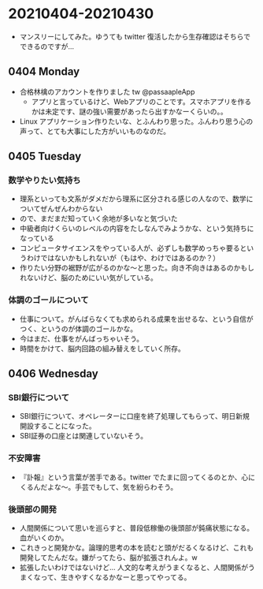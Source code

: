 # 20210404-20210430

* マンスリーにしてみた。ゆうても twitter 復活したから生存確認はそちらでできるのですが...

## 0404 Monday

* 合格林檎のアカウントを作りました tw @passaapleApp
  * アプリと言っているけど、Webアプリのことです。スマホアプリを作るかは未定です、謎の強い需要があったら出すかなーくらいの。。
* Linux アプリケーション作りたいな、とふんわり思った。ふんわり思う心の声って、とても大事にした方がいいものなのだ。

## 0405 Tuesday

### 数学やりたい気持ち

* 理系といっても文系がダメだから理系に区分される感じの人なので、数学についてぜんぜんわからない
* ので、まだまだ知っていく余地が多いなと気づいた
* 中級者向けくらいのレベルの内容をたしなんでみようかな、という気持ちになっている
* コンピュータサイエンスをやっている人が、必ずしも数学めっちゃ要るというわけではないかもしれないが（もはや、わけではあるのか？）
* 作りたい分野の裾野が広がるのかな〜と思った。向き不向きはあるのかもしれないけど、脳のためにいい気がしている。

### 体調のゴールについて

* 仕事について。がんばらなくても求められる成果を出せるな、という自信がつく、というのが体調のゴールかな。
* 今はまだ、仕事をがんばっちゃいそう。
* 時間をかけて、脳内回路の組み替えをしていく所存。

## 0406 Wednesday


### SBI銀行について

* SBI銀行について、オペレーターに口座を終了処理してもらって、明日新規開設することになった。
* SBI証券の口座とは関連していないそう。

### 不安障害

* 『訃報』という言葉が苦手である。twitter でたまに回ってくるのとか、心にくるんだよな〜。手芸でもして、気を紛らわそう。

### 後頭部の開発

* 人間関係について思いを巡らすと、普段低稼働の後頭部が鈍痛状態になる。血がいくのか。
* これきっと開発かな。論理的思考の本を読むと頭がだるくなるけど、これも開発してたんだな。嫌がってたら、脳が拡張されんよ。w
* 拡張したいわけではないけど... 人文的な考えがうまくなると、人間関係がうまくなって、生きやすくなるかなーと思ってやってる。